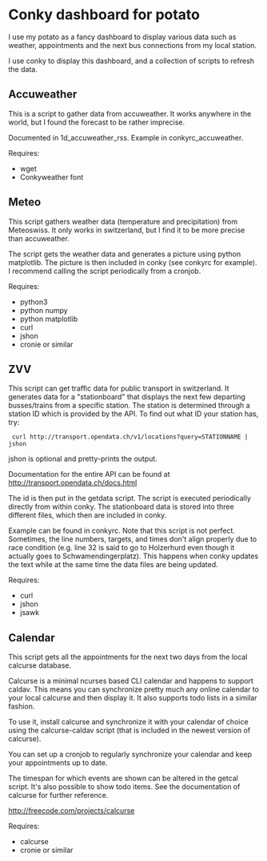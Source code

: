 # Conky dashboard for potato

I use my potato as a fancy dashboard to display various data such as weather, appointments and the next bus connections from my local station.

I use conky to display this dashboard, and a collection of scripts to refresh the data.

## Accuweather

This is a script to gather data from accuweather. It works anywhere in the world, but I found the forecast to be rather imprecise.

Documented in 1d_accuweather_rss. Example in conkyrc_accuweather.

Requires:

* wget
* Conkyweather font

## Meteo

This script gathers weather data (temperature and precipitation) from Meteoswiss. It only works in switzerland, but I find it to be more precise than accuweather.

The script gets the weather data and generates a picture using python matplotlib. The picture is then included in conky (see conkyrc for example). I recommend calling the script periodically from a cronjob.

Requires:

* python3
* python numpy
* python matplotlib
* curl
* jshon
* cronie or similar

## ZVV

This script can get traffic data for public transport in switzerland. It generates data for a "stationboard" that displays the next few departing busses/trains from a specific station. The station is determined through a station ID which is provided by the API. To find out what ID your station has, try:

     curl http://transport.opendata.ch/v1/locations?query=STATIONNAME | jshon

jshon is optional and pretty-prints the output.

Documentation for the entire API can be found at http://transport.opendata.ch/docs.html

The id is then put in the getdata script. The script is executed periodically directly from within conky. The stationboard data is stored into three different files, which then are included in conky.

Example can be found in conkyrc. Note that this script is not perfect. Sometimes, the line numbers, targets, and times don't align properly due to race condition (e.g. line 32 is said to go to Holzerhurd even though it actually goes to Schwamendingerplatz). This happens when conky updates the text while at the same time the data files are being updated.

Requires:

* curl
* jshon
* jsawk

## Calendar

This script gets all the appointments for the next two days from the local calcurse database. 

Calcurse is a minimal ncurses based CLI calendar and happens to support caldav. This means you can synchronize pretty much any online calendar to your local calcurse and then display it. It also supports todo lists in a similar fashion. 

To use it, install calcurse and synchronize it with your calendar of choice using the calcurse-caldav script (that is included in the newest version of calcurse).

You can set up a cronjob to regularly synchronize your calendar and keep your appointments up to date.

The timespan for which events are shown can be altered in the getcal script. It's also possible to show todo items. See the documentation of calcurse for further reference.

http://freecode.com/projects/calcurse


Requires:

* calcurse
* cronie or similar
